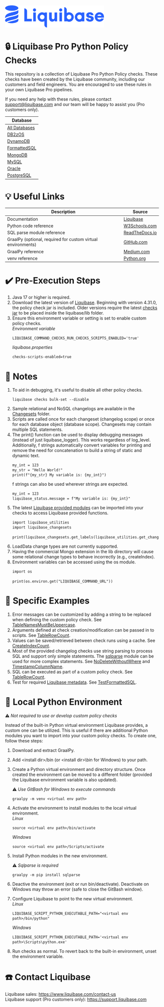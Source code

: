 <p align="left">
  <img src="../img/liquibase.png" alt="Liquibase Logo" title="Liquibase Logo" width="324" height="72">
</p>

# 🔒 Liquibase Pro Python Policy Checks
This repository is a collection of Liquibase Pro Python Policy checks. These checks have been created by the Liquibase community, including our customers and field engineers. You are encouraged to use these rules in your own Liquibase Pro pipelines.

If you need any help with these rules, please contact support@liquibase.com and our team will be happy to assist you (Pro customers only).

| Database |
|----------|
| [All Databases](Any/README.md)|
| [DB2zOS](Db2zos/README.md) |
| [DynamoDB](DynamoDB/README.md) |
| [FormattedSQL](FormattedSQL/README.md) |
| [MongoDB](MongoDB/README.md) |
| [MySQL](MySQL/README.md) |
| [Oracle](Oracle/README.md) |
| [PostgreSQL](PostgreSQL/README.md) |

# 💡 Useful Links
| Description | Source |
|-------------|--------|
| Documentation| [Liquibase](https://docs.liquibase.com/liquibase-pro/policy-checks/custom-policy-checks/home.html)
| Python code reference | [W3Schools.com](https://www.w3schools.com/python/default.asp)
| SQL parse module reference | [ReadTheDocs.io](https://sqlparse.readthedocs.io/en/latest/)
| GraalPy (optional, required for custom virtual environments) | [GitHub.com](https://github.com/oracle/graalpython/releases)
| GraalPy reference | [Medium.com](https://medium.com/graalvm/graalpy-quick-reference-0488b661a57c)
| venv reference | [Python.org](https://docs.python.org/3/library/venv.html)

# ✔️ Pre-Execution Steps
1. Java 17 or higher is required. 
1. Download the latest version of [Liquibase](https://www.liquibase.com/download). Beginning with version 4.31.0, the policy check jar is included. Older versions require the latest [checks jar](https://repo1.maven.org/maven2/org/liquibase/ext/liquibase-checks/) to be placed inside the liquibase/lib folder.
1. Ensure this environment variable or setting is set to enable custom policy checks.<br>
    *Environment variable*
    ```
    LIQUIBASE_COMMAND_CHECKS_RUN_CHECKS_SCRIPTS_ENABLED='true'
    ```
    *liquibase.properties*
    ```
    checks-scripts-enabled=true
    ```

# 📒 Notes
1. To aid in debugging, it's useful to disable all other policy checks.
    ```
    liquibase checks bulk-set --disable
    ```
1. Sample relational and NoSQL changelogs are available in the [Changesets](Changesets/) folder.
1. Scripts are called once for each changeset (changelog scope) or once for each database object (database scope). Changesets may contain multiple SQL statements.
1. The print() function can be used to display debugging messages (instead of just liquibase_logger). This works regardless of log_level. Additionally, f strings automatically convert variables for printing and remove the need for concatenation to build a string of static and dynamic text.
    ```
    my_int = 123
    my_str = "Hello World!"
    print(f"{my_str} My variable is: {my_int}")
    ```
    f strings can also be used wherever strings are expected.
    ```
    my_int = 123
    liquibase_status.message = f"My variable is: {my_int}"
    ```
1. The latest [Liquibase provided modules](https://docs.liquibase.com/liquibase-pro/policy-checks/custom-policy-checks/api-helper-scripts.html) can be imported into your checks to access Liquibase provided functions.
    ```
    import liquibase_utilities
    import liquibase_changesets

    print(liquibase_changesets.get_labels(liquibase_utilities.get_changeset()))
    ```
1. LoadData change types are not currently supported. 
1. Having the commercial Mongo extension in the lib directory will cause some relational change types to behave incorrectly (e.g., createIndex). 
1. Environment variables can be accessed using the os module.
    ```
    import os

    print(os.environ.get("LIQUIBASE_COMMAND_URL"))
    ```

# 🔎 Specific Examples
1. Error messages can be customized by adding a string to be replaced when defining the custom policy check. See [TableNamesMustBeUppercase](Scripts/table_names_uppercase.py).
1. Arguments defined at check creation/modification can be passed in to scripts. See [TableRowCount](Scripts/count_rows.py).
1. Values can be saved/retrieved between check runs using a cache. See [CreateIndexCount](Scripts/create_index_count.py).
1. Most of the provided changelog checks use string parsing to process SQL and support only simple statements. The [sqlparse](https://pypi.org/project/sqlparse/) module can be used for more complex statements. See [NoDeleteWithoutWhere](Scripts/delete_without_where.py) and [TimestampColumnName](Scripts/timestamp_column_name.py).
1. SQL can be executed as part of a custom policy check. See [TableRowCount](Scripts/count_rows.py).
1. Test for required [Liquibase metadata](https://docs.liquibase.com/concepts/changelogs/sql-format.html). See [TestFormattedSQL](Scripts/test_formatted_sql.py).

# 🐍 Local Python Environment
⚠️ *Not required to use or develop custom policy checks*

Instead of the built-in Python virtual environment Liquibase provides, a custom one can be utilized. This is useful if there are additional Python modules you want to import into your custom policy checks. To create one, follow these steps:
1. Download and extract GraalPy.
1. Add \<install dir\>/bin (or \<install dir\>\bin for Windows) to your path.
1. Create a Python virtual environment and directory structure. Once created the environment can be moved to a different folder (provided the Liquibase environment variable is also updated).

    ⚠️ *Use GitBash for Windows to execute commands*

    ```
    graalpy -m venv <virtual env path>
    ```
1. Activate the environment to install modules to the local virtual environment.<br>
    *Linux*
    ```
    source <virtual env path>/bin/activate
    ```
    *Windows*
    ```
    source <virtual env path>/Scripts/activate
    ```
1. Install Python modules in the new environment.

    ⚠️ *Sqlparse is required*
    ```
    graalpy -m pip install sqlparse
    ```
1. Deactive the environment (exit or run bin/deactivate). Deactivate on Windows may throw an error (safe to close the GitBash window).
1. Configure Liquibase to point to the new virtual environment.<br>
    *Linux*
    ```
    LIQUIBASE_SCRIPT_PYTHON_EXECUTABLE_PATH="<virtual env path>/bin/python"
    ```
    *Windows*
     ```
    LIQUIBASE_SCRIPT_PYTHON_EXECUTABLE_PATH='<virtual env path>\Scripts\python.exe'
    ```
1. Run checks as normal. To revert back to the built-in environment, unset the environment variable.

# ☎️ Contact Liquibase
Liquibase sales: https://www.liquibase.com/contact-us<br>
Liquibase support (Pro customers only): https://support.liquibase.com
